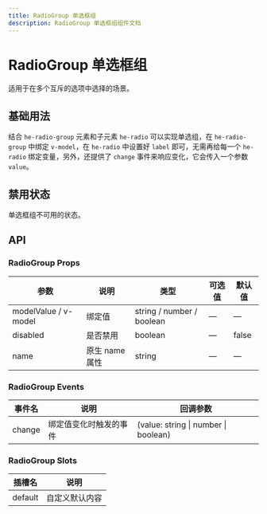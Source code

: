 ```yaml
---
title: RadioGroup 单选框组
description: RadioGroup 单选框组组件文档
---
```


# RadioGroup 单选框组

适用于在多个互斥的选项中选择的场景。

## 基础用法

结合 `he-radio-group` 元素和子元素 `he-radio` 可以实现单选组，在 `he-radio-group` 中绑定 `v-model`，在 `he-radio` 中设置好 `label` 即可，无需再给每一个 `he-radio` 绑定变量，另外，还提供了 `change` 事件来响应变化，它会传入一个参数 `value`。

<preview path="../demo/RadioGroup/Basic.vue" title="基础用法" description="RadioGroup 的基础用法"></preview>

## 禁用状态

单选框组不可用的状态。

<preview path="../demo/RadioGroup/Disabled.vue" title="禁用状态" description="在 RadioGroup 上设置 disabled 属性可以禁用整个单选框组"></preview>

## API

### RadioGroup Props

| 参数 | 说明 | 类型 | 可选值 | 默认值 |
| --- | --- | --- | --- | --- |
| modelValue / v-model | 绑定值 | string / number / boolean | — | — |
| disabled | 是否禁用 | boolean | — | false |
| name | 原生 name 属性 | string | — | — |

### RadioGroup Events

| 事件名 | 说明 | 回调参数 |
| --- | --- | --- |
| change | 绑定值变化时触发的事件 | (value: string \| number \| boolean) |

### RadioGroup Slots

| 插槽名 | 说明 |
| --- | --- |
| default | 自定义默认内容 |